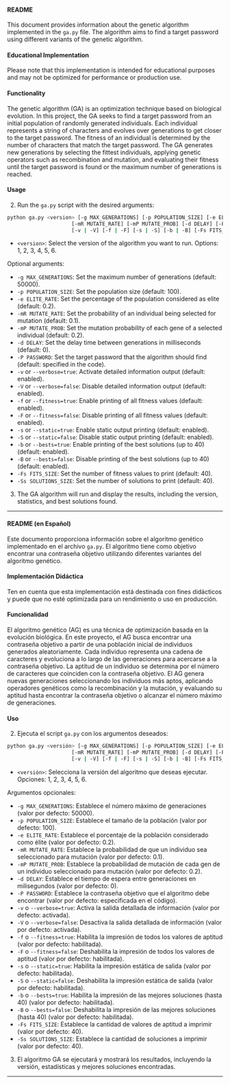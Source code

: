 #### README

This document provides information about the genetic algorithm implemented in the `ga.py` file. The algorithm aims to find a target password using different variants of the genetic algorithm.

#### Educational Implementation

Please note that this implementation is intended for educational purposes and may not be optimized for performance or production use.

#### Functionality

The genetic algorithm (GA) is an optimization technique based on biological evolution. In this project, the GA seeks to find a target password from an initial population of randomly generated individuals. Each individual represents a string of characters and evolves over generations to get closer to the target password. The fitness of an individual is determined by the number of characters that match the target password. The GA generates new generations by selecting the fittest individuals, applying genetic operators such as recombination and mutation, and evaluating their fitness until the target password is found or the maximum number of generations is reached.

#### Usage

2. Run the `ga.py` script with the desired arguments:

```bash
python ga.py <version> [-g MAX_GENERATIONS] [-p POPULATION_SIZE] [-e ELITE_RATE]
                     [-mR MUTATE_RATE] [-mP MUTATE_PROB] [-d DELAY] [-P PASSWORD]
                     [-v | -V] [-f | -F] [-s | -S] [-b | -B] [-Fs FITS_SIZE] [-Ss SOLUTIONS_SIZE]
```

   - `<version>`: Select the version of the algorithm you want to run. Options: 1, 2, 3, 4, 5, 6.

   Optional arguments:

   - `-g MAX_GENERATIONS`: Set the maximum number of generations (default: 50000).
   - `-p POPULATION_SIZE`: Set the population size (default: 100).
   - `-e ELITE_RATE`: Set the percentage of the population considered as elite (default: 0.2).
   - `-mR MUTATE_RATE`: Set the probability of an individual being selected for mutation (default: 0.1).
   - `-mP MUTATE_PROB`: Set the mutation probability of each gene of a selected individual (default: 0.2).
   - `-d DELAY`: Set the delay time between generations in milliseconds (default: 0).
   - `-P PASSWORD`: Set the target password that the algorithm should find (default: specified in the code).
   - `-v` or `--verbose=true`: Activate detailed information output (default: enabled).
   - `-V` or `--verbose=false`: Disable detailed information output (default: enabled).
   - `-f` or `--fitness=true`: Enable printing of all fitness values (default: enabled).
   - `-F` or `--fitness=false`: Disable printing of all fitness values (default: enabled).
   - `-s` or `--static=true`: Enable static output printing (default: enabled).
   - `-S` or `--static=false`: Disable static output printing (default: enabled).
   - `-b` or `--bests=true`: Enable printing of the best solutions (up to 40) (default: enabled).
   - `-B` or `--bests=false`: Disable printing of the best solutions (up to 40) (default: enabled).
   - `-Fs FITS_SIZE`: Set the number of fitness values to print (default: 40).
   - `-Ss SOLUTIONS_SIZE`: Set the number of solutions to print (default: 40).

3. The GA algorithm will run and display the results, including the version, statistics, and best solutions found.

---


#### README (en Español)

Este documento proporciona información sobre el algoritmo genético implementado en el archivo `ga.py`. El algoritmo tiene como objetivo encontrar una contraseña objetivo utilizando diferentes variantes del algoritmo genético.

#### Implementación Didáctica

Ten en cuenta que esta implementación está destinada con fines didácticos y puede que no esté optimizada para un rendimiento o uso en producción.

#### Funcionalidad

El algoritmo genético (AG) es una técnica de optimización basada en la evolución biológica. En este proyecto, el AG busca encontrar una contraseña objetivo a partir de una población inicial de individuos generados aleatoriamente. Cada individuo representa una cadena de caracteres y evoluciona a lo largo de las generaciones para acercarse a la contraseña objetivo. La aptitud de un individuo se determina por el número de caracteres que coinciden con la contraseña objetivo. El AG genera nuevas generaciones seleccionando los individuos más aptos, aplicando operadores genéticos como la recombinación y la mutación, y evaluando su aptitud hasta encontrar la contraseña objetivo o alcanzar el número máximo de generaciones.

#### Uso

2. Ejecuta el script `ga.py` con los argumentos deseados:

```bash
python ga.py <versión> [-g MAX_GENERATIONS] [-p POPULATION_SIZE] [-e ELITE_RATE]
                     [-mR MUTATE_RATE] [-mP MUTATE_PROB] [-d DELAY] [-P PASSWORD]
                     [-v | -V] [-f | -F] [-s | -S] [-b | -B] [-Fs FITS_SIZE] [-Ss SOLUTIONS_SIZE]
```

   - `<versión>`: Selecciona la versión del algoritmo que deseas ejecutar. Opciones: 1, 2, 3, 4, 5, 6.

   Argumentos opcionales:

   - `-g MAX_GENERATIONS`: Establece el número máximo de generaciones (valor por defecto: 50000).
   - `-p POPULATION_SIZE`: Establece el tamaño de la población (valor por defecto: 100).
   - `-e ELITE_RATE`: Establece el porcentaje de la población considerado como élite (valor por defecto: 0.2).
   - `-mR MUTATE_RATE`: Establece la probabilidad de que un individuo sea seleccionado para mutación (valor por defecto: 0.1).
   - `-mP MUTATE_PROB`: Establece la probabilidad de mutación de cada gen de un individuo seleccionado para mutación (valor por defecto: 0.2).
   - `-d DELAY`: Establece el tiempo de espera entre generaciones en milisegundos (valor por defecto: 0).
   - `-P PASSWORD`: Establece la contraseña objetivo que el algoritmo debe encontrar (valor por defecto: especificada en el código).
   - `-v` o `--verbose=true`: Activa la salida detallada de información (valor por defecto: activada).
   - `-V` o `--verbose=false`: Desactiva la salida detallada de información (valor por defecto: activada).
   - `-f` o `--fitness=true`: Habilita la impresión de todos los valores de aptitud (valor por defecto: habilitada).
   - `-F` o `--fitness=false`: Deshabilita la impresión de todos los valores de aptitud (valor por defecto: habilitada).
   - `-s` o `--static=true`: Habilita la impresión estática de salida (valor por defecto: habilitada).
   - `-S` o `--static=false`: Deshabilita la impresión estática de salida (valor por defecto: habilitada).
   - `-b` o `--bests=true`: Habilita la impresión de las mejores soluciones (hasta 40) (valor por defecto: habilitada).
   - `-B` o `--bests=false`: Deshabilita la impresión de las mejores soluciones (hasta 40) (valor por defecto: habilitada).
   - `-Fs FITS_SIZE`: Establece la cantidad de valores de aptitud a imprimir (valor por defecto: 40).
   - `-Ss SOLUTIONS_SIZE`: Establece la cantidad de soluciones a imprimir (valor por defecto: 40).

3. El algoritmo GA se ejecutará y mostrará los resultados, incluyendo la versión, estadísticas y mejores soluciones encontradas.

---

